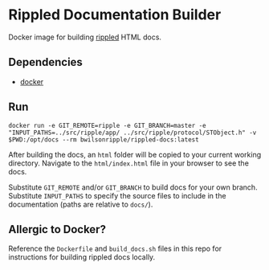 # Rippled Documentation Builder

Docker image for building [rippled](https://github.com/ripple/rippled) HTML docs.

## Dependencies

- [docker](https://docs.docker.com/engine/installation/)

## Run

```
docker run -e GIT_REMOTE=ripple -e GIT_BRANCH=master -e "INPUT_PATHS=../src/ripple/app/ ../src/ripple/protocol/STObject.h" -v $PWD:/opt/docs --rm bwilsonripple/rippled-docs:latest
```

After building the docs, an `html` folder will be copied to your current working directory. Navigate to the `html/index.html` file in your browser to see the docs.

Substitute `GIT_REMOTE` and/or `GIT_BRANCH` to build docs for your own branch.
Substitute `INPUT_PATHS` to specify the source files to include in the documentation (paths are relative to `docs/`).

## Allergic to Docker?

Reference the `Dockerfile` and `build_docs.sh` files in this repo for instructions for building rippled docs locally.

